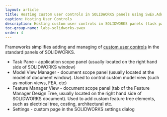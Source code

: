 ```yaml
---
layout: article
title: Hosting custom user controls in SOLIDWORKS panels using SwEx.AddIn framework
caption: Hosting User Controls
description: Hosting custom user controls in SOLIDWORKS panels (task pane, model view manager, feature manager, options dialog) using SwEx.AddIn framework
toc-group-name: labs-solidworks-swex
order: 4
---
```

Frameworks simplifies adding and managing of [custom user controls](https://docs.microsoft.com/en-us/dotnet/api/system.windows.forms.usercontrol?view=netframework-4.8) in the standard panels of SOLIDWORKS.

* Task Pane - application scope panel (usually located on the right hand side of SOLIDWORKS window)
* Model View Manager - document scope panel (usually located at the model of document window). Used to control custom model view (such as motion views, FEA, etc)
* Feature Manager View - document scope panel (tab of the Feature Manager Design Tree, usually located on the right hand side of SOLIDWORKS document). Used to add custom feature tree elements, such as electrical tree, costing, architectural etc.
* Settings - custom page in the SOLIDWORKS settings dialog